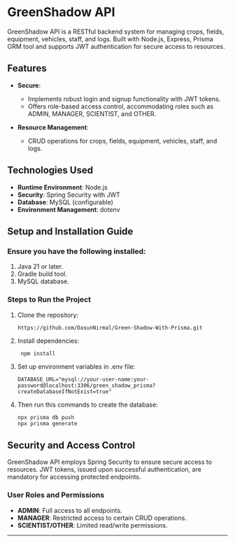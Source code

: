 # GreenShadow API

GreenShadow API is a RESTful backend system for managing crops, fields, equipment, vehicles, staff, and logs. Built with Node.js, Express, Prisma ORM tool and supports JWT authentication for secure access to resources.

## Features
- **Secure**:
    - Implements robust login and signup functionality with JWT tokens.
    - Offers role-based access control, accommodating roles such as ADMIN, MANAGER, SCIENTIST, and OTHER.

- **Resource Management**:
    - CRUD operations for crops, fields, equipment, vehicles, staff, and logs.

## Technologies Used
- **Runtime Environment**: Node.js
- **Security**: Spring Security with JWT
- **Database**: MySQL (configurable)
- **Environment Management**: dotenv

## Setup and Installation Guide

### Ensure you have the following installed:
1. Java 21 or later.
2. Gradle build tool.
3. MySQL database.

### Steps to Run the Project
1. Clone the repository:
   ```bash  
   https://github.com/DasunNirmal/Green-Shadow-With-Prisma.git 
   ```

2. Install dependencies:
   ```run  
    npm install
   ```
3. Set up environment variables in .env file:
   ```
   DATABASE_URL="mysql://your-user-name:your-password@localhost:3306/green_shadow_prisma?createDatabaseIfNotExist=true"
   ```
4. Then run this commands to create the database:
   ```
   npx prisma db push
   npx prisma generate
   ```

## Security and Access Control
GreenShadow API employs Spring Security to ensure secure access to resources. JWT tokens, issued upon successful authentication, are mandatory for accessing protected endpoints.

### User Roles and Permissions
- **ADMIN**: Full access to all endpoints.
- **MANAGER**: Restricted access to certain CRUD operations.
- **SCIENTIST/OTHER**: Limited read/write permissions.
---
